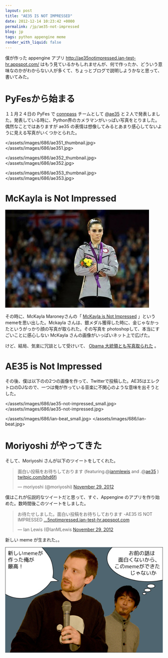 ```yaml
---
layout: post
title: "AE35 IS NOT IMPRESSED"
date: 2012-12-14 10:23:42 +0000
permalink: /jp/ae35-not-impressed
blog: jp
tags: python appengine meme
render_with_liquid: false
---
```


僕が作った appengine アプリ <http://ae35notimpressed.ian-test-hr.appspot.com/>
はもう見ているかもしれませんが、何で作ったか、どういう意味なのかがわからない人が多くて、ちょっとブログで説明しようかなと思って、書いてみた。

# PyFesから始まる

１１月２４日の PyFes で [connpass](http://connpass.com/) チームとして
[@ae35](http://twitter.com/ae35)
と２人で発表しました。発表している時に、Python界のカメラマンがいっぱい写真をとりました。偶然なことではありますが
ae35 の表情は想像してみるとあまり感心してないように見える写真がいくつかとられた。

<div class="lightbox" data-align="left">

</assets/images/686/ae351_thumbnail.jpg>
</assets/images/686/ae351.jpg>

</div>

<div class="lightbox" data-align="left">

</assets/images/686/ae352_thumbnail.jpg>
</assets/images/686/ae352.jpg>

</div>

<div class="lightbox" data-align="left">

</assets/images/686/ae353_thumbnail.jpg>
</assets/images/686/ae353.jpg>

</div>

# McKayla is Not Impressed

![image](/assets/images/686/mckayla_medium.jpg)

その時に、McKayla Maroneyさんの「 [McKayla is Not
Impressed](http://knowyourmeme.com/memes/mckayla-is-not-impressed)
」というmemeを思い出した。Mckayla
さんは、銀メダル獲得した時に、金じゃなかったというがっかり顔の写真が取られた。その写真を
photoshopして、本当にすごいことに感心しない McKayla さんの画像がいっぱいネット上で広げた。

けど、結局、気楽に冗談として受けいて、 [Obama
大統領とも写真取られた](http://mckaylaisnotimpressed.tumblr.com/image/35914202850)
。

# AE35 is Not Impressed

その後、僕は以下のの2つの画像を作って、Twitterで投稿した。AE35はエレクトロのDJなので、一つは俺が作っている音楽に不関心のような意味を出そうとした。

<div class="lightbox" data-align="left">

</assets/images/686/ae35-not-impressed_small.jpg>
</assets/images/686/ae35-not-impressed.jpg>

</div>

<div class="lightbox" data-align="left">

</assets/images/686/ian-beat_small.jpg>
</assets/images/686/ian-beat.jpg>

</div>

# Moriyoshi がやってきた

そして、Moriyoshi さんが以下のツイートをしてくれた。

<blockquote class="twitter-tweet tw-align-center"><p>面白い投稿をお待ちしております (featuring.@<a href="https://twitter.com/ianmlewis">ianmlewis</a> and .@<a href="https://twitter.com/ae35">ae35</a> ) <a href="http://t.co/MFHjebf5" title="http://twitpic.com/bhd6fj">twitpic.com/bhd6fj</a></p>&mdash; moriyoshi (@moriyoshi) <a href="https://twitter.com/moriyoshi/status/273990569318035457" data-datetime="2012-11-29T03:23:36+00:00">November 29, 2012</a></blockquote>

僕はこれが伝説的なツイートだと思って、すぐ、Appengine のアプリを作り始めた。数時間後このツイートをしました。

<blockquote class="twitter-tweet tw-align-center"><p>お待たせしました。面白い投稿をお待ちしております -AE35 IS NOT IMPRESSED <a href="http://t.co/JJMQfwzu" title="http://ae35notimpressed.ian-test-hr.appspot.com/">…5notimpressed.ian-test-hr.appspot.com</a></p>&mdash; Ian Lewis (@IanMLewis <a href="https://twitter.com/IanMLewis/status/274081177239945216" data-datetime="2012-11-29T09:23:39+00:00">November 29, 2012</a></blockquote>

新しい meme が生まれた。。

![image](/assets/images/686/meme.png)

<script src="//platform.twitter.com/widgets.js" charset="utf-8"></script>
